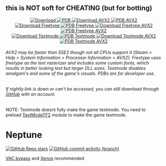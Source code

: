 ## this is NOT soft for CHEATING (but for botting)

<p align="center">
  <a href="https://nightly.link/mistakesmultiplied/neptune/workflows/msbuild/master/Amalgamx64Release.zip">
    <img src=".github/assets/download.png" alt="Download" width="auto" height="auto">
  </a>
  <a href="https://nightly.link/mistakesmultiplied/neptune/workflows/msbuild/master/Amalgamx64ReleasePDB.zip">
    <img src=".github/assets/pdb2.png" alt="PDB" width="auto" height="auto">
  </a>
  <a href="https://nightly.link/mistakesmultiplied/neptune/workflows/msbuild/master/Amalgamx64ReleaseAVX2.zip">
    <img src=".github/assets/download_avx2.png" alt="Download AVX2" width="auto" height="auto">
  </a>
  <a href="https://nightly.link/mistakesmultiplied/neptune/workflows/msbuild/master/Amalgamx64ReleaseAVX2PDB.zip">
    <img src=".github/assets/pdb_avx2.png" alt="PDB AVX2" width="auto" height="auto">
  </a>
  <br>
  <a href="https://nightly.link/mistakesmultiplied/neptune/workflows/msbuild/master/Amalgamx64ReleaseFreetype.zip">
    <img src=".github/assets/freetype.png" alt="Download Freetype" width="auto" height="auto">
  </a>
  <a href="https://nightly.link/mistakesmultiplied/neptune/workflows/msbuild/master/Amalgamx64ReleaseFreetypePDB.zip">
    <img src=".github/assets/pdb2.png" alt="PDB Freetype" width="auto" height="auto">
  </a>
  <a href="https://nightly.link/mistakesmultiplied/neptune/workflows/msbuild/master/Amalgamx64ReleaseFreetypeAVX2.zip">
    <img src=".github/assets/freetype_avx2.png" alt="Download Freetype AVX2" width="auto" height="auto">
  </a>
  <a href="https://nightly.link/mistakesmultiplied/neptune/workflows/msbuild/master/Amalgamx64ReleaseFreetypeAVX2PDB.zip">
    <img src=".github/assets/pdb_avx2.png" alt="PDB Freetype AVX2" width="auto" height="auto">
  </a>
  <br>
  <a href="https://nightly.link/mistakesmultiplied/neptune/workflows/msbuild/master/Amalgamx64ReleaseTextmode.zip">
    <img src=".github/assets/textmode.png" alt="Download Textmode" width="auto" height="auto">
  </a>
  <a href="https://nightly.link/mistakesmultiplied/neptune/workflows/msbuild/master/Amalgamx64ReleaseTextmodePDB.zip">
    <img src=".github/assets/pdb2.png" alt="PDB Textmode" width="auto" height="auto">
  </a>
  <a href="https://nightly.link/mistakesmultiplied/neptune/workflows/msbuild/master/Amalgamx64ReleaseTextmodeAVX2.zip">
    <img src=".github/assets/textmode_avx2.png" alt="Download Textmode AVX2" width="auto" height="auto">
  </a>
  <a href="https://nightly.link/mistakesmultiplied/neptune/workflows/msbuild/master/Amalgamx64ReleaseTextmodeAVX2PDB.zip">
    <img src=".github/assets/pdb_avx2.png" alt="PDB Textmode AVX2" width="auto" height="auto">
  </a>
</p>

###### AVX2 may be faster than SSE2 though not all CPUs support it (Steam > Help > System Information > Processor Information > AVX2). Freetype uses freetype as the text rasterizer and includes some custom fonts, which results in better looking text but larger DLL sizes. Textmode disables amalgam's and some of the game's visuals. PDBs are for developer use.
###### If nightly.link is down or can't be accessed, you can still download through [GitHub](https://github.com/mistakesmultiplied/neptune/actions) with an account.
NOTE: Textmode doesnt fully make the game textmode. You need to preload [TextModeTF2](https://github.com/TheGameEnhancer2004/TextmodeTF2) module to make the game textmode.
# Neptune

[![GitHub Repo stars](https://img.shields.io/github/stars/mistakesmultiplied/neptune)](/../../stargazers)
[![GitHub commit activity (branch)](https://img.shields.io/github/commit-activity/m/mistakesmultiplied/neptune)](/../../commits/)

[VAC bypass](https://github.com/danielkrupinski/VAC-Bypass-Loader) and [Xenos](https://github.com/DarthTon/Xenos/releases) recommended

